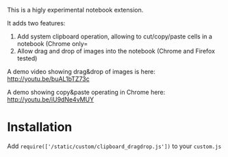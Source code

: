 This is a higly experimental notebook extension.

It adds two features:
1) Add system clipboard operation, allowing to cut/copy/paste cells in a notebook (Chrome only=
2) Allow drag and drop of images into the notebook (Chrome and Firefox tested)

A demo video showing drag&drop of images is here:
http://youtu.be/buAL1bTZ73c

A demo showing copy&paste operating in Chrome here:
http://youtu.be/iU9dNe4vMUY

Installation
=====
Add `require(['/static/custom/clipboard_dragdrop.js'])` to your `custom.js` 
